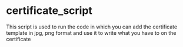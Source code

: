 # certificate_script
This script is used to run the code in which you can add the certificate template in jpg, png format and use it to write what you have to on the certificate
